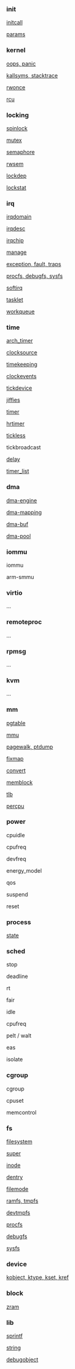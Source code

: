 ### init

[initcall](/init/initcall)

[params](/init/params)

### kernel

[oops, panic](/kernel/oops)

[kallsyms, stacktrace](/kernel/kallsyms)

[rwonce](/kernel/rwonce)

[rcu](/kernel/rcu)

### locking

[spinlock](/locking/spinlock)

[mutex](/locking/mutex)

[semaphore](/locking/semaphore)

[rwsem](/locking/rwsem)

[lockdep](/locking/lockdep)

[lockstat](/locking/lockstat)

### irq

[irqdomain](/irq/irqdomain)

[irqdesc](/irq/irqdesc)

[irqchip](/irq/irqchip)

[manage](/irq/manage)

[exception, fault, traps](/irq/exception)

[procfs, debugfs, sysfs](/irq/sysfs)

[softirq](/irq/softirq)

[tasklet](/irq/tasklet)

[workqueue](/irq/workqueue)

### time

[arch_timer](/time/arch_timer)

[clocksource](/time/clocksource)

[timekeeping](/time/timekeeping)

[clockevents](/time/clockevents)

[tickdevice](/time/tickdevice)

[jiffies](/time/jiffies)

[timer](/time/timer)

[hrtimer](/time/hrtimer)

[tickless](/time/tickless)

tickbroadcast

[delay](/time/delay)

[timer_list](/time/timer_list)

### dma

[dma-engine](/dma/dma-engine)

[dma-mapping](/dma/dma-mapping)

[dma-buf](/dma-dmabuf)

[dma-pool](/dma/dma-pool)

### iommu

iommu

arm-smmu

### virtio

...

### remoteproc

...

### rpmsg

...

### kvm

...


### mm

[pgtable](/mm/pgtable)

[mmu](/mm/mmu)

[pagewalk, ptdump](/mm/pagewalk)

[fixmap](/mm/fixmap)

[convert](/mm/convert)

[memblock](/mm/memblock)

[tlb](/mm/tlb)

[percpu](/mm/percpu)

### power

cpuidle

cpufreq

devfreq

energy_model

qos

suspend

reset

### process

[state](/process/state)

### sched

stop

deadline

rt

fair

idle

cpufreq

pelt / walt

eas

isolate

### cgroup

cgroup

cpuset

memcontrol

### fs

[filesystem](/fs/filesystem)

[super](/fs/super)

[inode](/fs/inode)

[dentry](/fs/dentry)

[filemode](/fs/filemode)

[ramfs, tmpfs](/fs/ramfs)

[devtmpfs](/fs/devtmpfs)

[procfs](/fs/procfs)

[debugfs](/fs/debugfs)

[sysfs](/fs/sysfs)

### device

[kobject, ktype, kset, kref](/device/kobject)

### block

[zram](/block/zram)

### lib

[sprintf](/lib/sprintf)

[string](/lib/string)

[debugobject](/lib/debugobject)